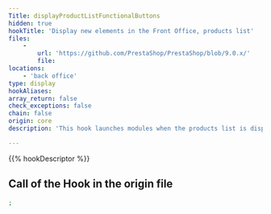 ```yaml
---
Title: displayProductListFunctionalButtons
hidden: true
hookTitle: 'Display new elements in the Front Office, products list'
files:
    -
        url: 'https://github.com/PrestaShop/PrestaShop/blob/9.0.x/'
        file: 
locations:
    - 'back office'
type: display
hookAliases: 
array_return: false
check_exceptions: false
chain: false
origin: core
description: 'This hook launches modules when the products list is displayed in the Front Office'

---
```


{{% hookDescriptor %}}

## Call of the Hook in the origin file

```php
;
```
